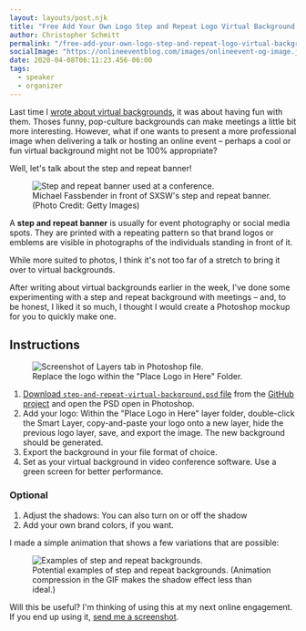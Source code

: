 ```yaml
---
layout: layouts/post.njk
title: "Free Add Your Own Logo Step and Repeat Logo Virtual Background Mockup"
author: Christopher Schmitt
permalink: "/free-add-your-own-logo-step-and-repeat-logo-virtual-background-mockup/"
socialImage: "https://onlineeventblog.com/images/onlineevent-og-image.jpg"
date: 2020-04-08T06:11:23.456-06:00
tags:
  - speaker
  - organizer
---
```


Last time I [wrote about virtual backgrounds](/fun-backgrounds-for-zoom-green-screen-backgrounds/), it was about having fun with them. Thoses funny, pop-culture backgrounds can make meetings a little bit more interesting. However, what if one wants to present a more professional image when delivering a talk or hosting an online event – perhaps a cool or fun virtual background might not be 100% appropriate?

Well, let's talk about the step and repeat banner!

<figure>
    <img src="/images/blog/2020-04-08-sxsw-step-and-repeat.jpg" alt="Step and repeat banner used at a conference." loading="lazy">
    <figcaption>Michael Fassbender in front of SXSW's step and repeat banner. (Photo Credit: Getty Images)</figcaption>
</figure>

A **step and repeat banner** is usually for event photography or social media spots. They are printed with a repeating pattern so that brand logos or emblems are visible in photographs of the individuals standing in front of it. 

While more suited to photos, I think it's not too far of a stretch to bring it over to virtual backgrounds.

After writing about virtual backgrounds earlier in the week, I've done some experimenting with a step and repeat background with meetings – and, to be honest, I liked it so much, I thought I would create a Photoshop mockup for you to quickly make one.

## Instructions

<figure>
    <img src="/images/blog/2020-04-08-photoshop-layers.png" alt="Screenshot of Layers tab in Photoshop file." loading="lazy">
    <figcaption>Replace the logo within the "Place Logo in Here" Folder.</figcaption>
</figure>

1. [Download `step-and-repeat-virtual-background.psd` file](https://GitHub.com/teleject/step-and-repeat-virtual-background/archive/master.zip) from the [GitHub project](https://github.com/teleject/step-and-repeat-virtual-background) and open the PSD open in Photoshop.
2. Add your logo: Within the "Place Logo in Here" layer folder, double-click the Smart Layer, copy-and-paste your logo onto a new layer, hide the previous logo layer, save, and export the image. The new background should be generated. 
3. Export the background in your file format of choice.
4. Set as your virtual background in video conference software. Use a green screen for better performance.

### Optional

1. Adjust the shadows: You can also turn on or off the shadow 
2. Add your own brand colors, if you want.


I made a simple animation that shows a few variations that are possible:

<figure>
    <img src="/images/blog/2020-04-08-examples.gif" alt="Examples of step and repeat backgrounds." loading="lazy">
    <figcaption>Potential examples of step and repeat backgrounds. (Animation compression in the GIF makes the shadow effect less than ideal.)</figcaption>
</figure>

Will this be useful? I'm thinking of using this at my next online engagement. If you end up using it, [send me a screenshot](https://twitter.com/@teleject).